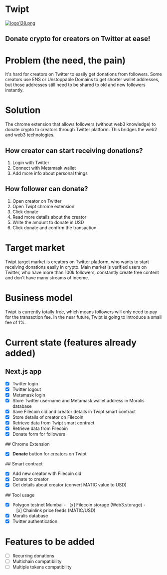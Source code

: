 # Twipt

[![logo128.png](https://i.postimg.cc/c40yHBCM/logo128.png)](https://postimg.cc/XXHD1Fwp)

## Donate crypto for creators on Twitter at ease!

# Problem (the need, the pain)
It's hard for creators on Twitter to easily get donations from followers. Some creators use ENS or Unstoppable Domains to get shorter wallet addresses, but those addresses still need to be shared to old and new followers instantly.

# Solution
The chrome extension that allows followers (without web3 knowledge) to donate crypto to creators through Twitter platform. This bridges the web2 and web3 technologies.

## How creator can start receiving donations?
1. Login with Twitter
2. Connect with Metamask wallet
3. Add more info about personal things

## How follower can donate?
1. Open creator on Twitter 
2. Open Twipt chrome extension
3. Click donate
4. Read more details about the creator
5. Write the amount to donate in USD
6. Click donate and confirm the transaction

# Target market
Twipt target market is creators on Twitter platform, who wants to start receiving donations easily in crypto. Main market is verified users on Twitter, who have more than 100k followers, constantly create free content and don't have many streams of income.

# Business model
Twipt is currently totally free, which means followers will only need to pay for the transaction fee. In the near future, Twipt is going to introduce a small fee of 1%.

# Current state (features already added)
## Next.js app

-   [x] Twitter login
-   [x] Twitter logout
-   [x] Metamask login
-   [x] Store Twitter username and Metamask wallet address in Moralis database
-   [x] Save Filecoin cid and creator details in Twipt smart contract
-   [x] Store details of creator on Filecoin
-   [x] Retrieve data from Twipt smart contract
-   [x] Retrieve data from Filecoin
-   [x] Donate form for followers
  
## Chrome Extension

-   [x] **Donate** button for creators on Twipt

## Smart contract

-   [x] Add new creator with Filecoin cid
-   [x] Donate to creator
-   [x] Get details about creator (convert MATIC value to USD)
  
## Tool usage
-   [x] Polygon testnet Mumbai
-   [x] Filecoin storage (Web3.storage)
-   [x] Chainlink price feeds (MATIC/USD)
-   [x] Moralis database
-   [x] Twitter authentication

# Features to be added
-   [ ] Recurring donations
-   [ ] Multichain compatibility
-   [ ] Multiple tokens compatibility
